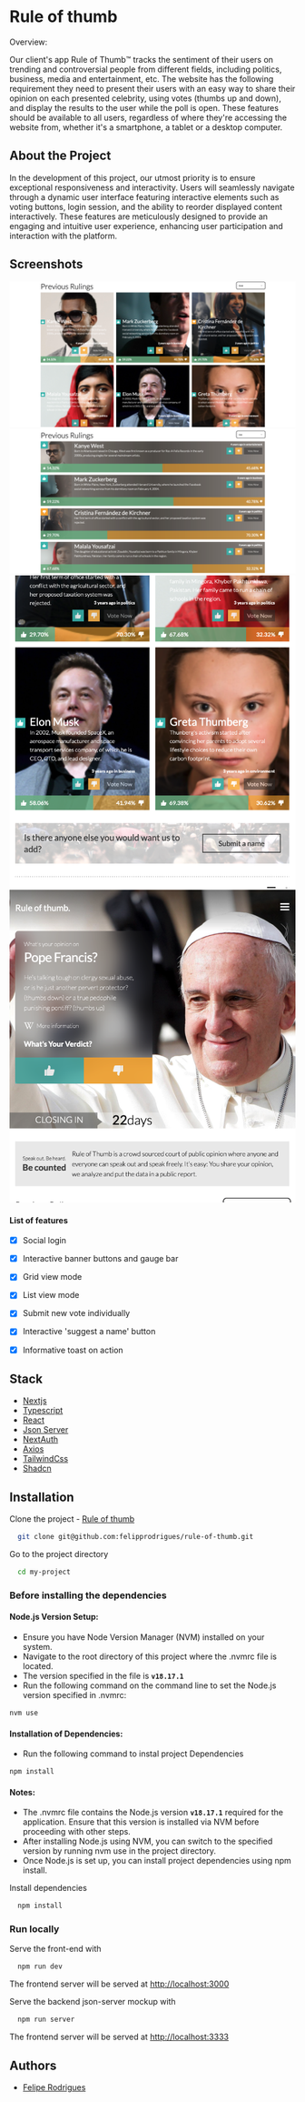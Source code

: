
# Rule of thumb

Overview:

Our client's app Rule of Thumb™️ tracks the sentiment of their users on trending and controversial people from different fields, including politics, business, media and entertainment, etc. The website has the following requirement they need to present their users with an easy way to share their opinion on each presented celebrity, using votes (thumbs up and down), and display the results to the user while the poll is open. These features should be available to all users, regardless of where they're accessing the website from, whether it's a smartphone, a tablet or a desktop computer.

## About the Project

In the development of this project, our utmost priority is to ensure exceptional responsiveness and interactivity. Users will seamlessly navigate through a dynamic user interface featuring interactive elements such as voting buttons, login session, and the ability to reorder displayed content interactively. These features are meticulously designed to provide an engaging and intuitive user experience, enhancing user participation and interaction with the platform.

## Screenshots

![Grid Layout](public/grid-layout.png)
![Horizontal Layout](public/list-layout.png)
![Mobile Scroll](public/mobile-scroll.png)
![Resized Cover](public/resized-cover.png)

#### List of features
- [x]  Social login
- [x]  Interactive banner buttons and gauge bar
- [x]  Grid view mode
- [x]  List view mode
- [x]  Submit new vote individually
- [x]  Interactive 'suggest a name' button
- [x]  Informative toast on action


## Stack

 - [Nextjs](https://nextjs.org/docs/app/building-your-application/routing)
 - [Typescript](https://www.typescriptlang.org/docs/handbook/intro.html)
 - [React](https://react.dev/learn)
 - [Json Server](https://github.com/typicode/json-server/tree/v0)
 - [NextAuth](https://next-auth.js.org/getting-started/introduction)
 - [Axios](https://axios-http.com/docs/intro)
 - [TailwindCss](https://tailwindcss.com/docs/installation)
 - [Shadcn](https://ui.shadcn.com/docs)



## Installation

Clone the project - [Rule of thumb](https://github.com/felipprodrigues/rule-of-thumb)

```bash
  git clone git@github.com:felipprodrigues/rule-of-thumb.git
```

Go to the project directory

```bash
  cd my-project
```

### Before installing the dependencies
#### Node.js Version Setup:

- Ensure you have Node Version Manager (NVM) installed on your system.
- Navigate to the root directory of this project where the .nvmrc file is located.
- The version specified in the file is **`v18.17.1`**
- Run the following command on the command line to set the Node.js version specified in .nvmrc:

```bash
nvm use
```

#### Installation of Dependencies:

- Run the following command to instal project Dependencies

```bash
npm install
```

#### Notes:
- The .nvmrc file contains the Node.js version **`v18.17.1`** required for the application. Ensure that this version is installed via NVM before proceeding with other steps.
- After installing Node.js using NVM, you can switch to the specified version by running nvm use in the project directory.
- Once Node.js is set up, you can install project dependencies using npm install.


Install dependencies

```bash
  npm install
```


### Run locally
Serve the front-end with

```bash
  npm run dev
```
The frontend server will be served at [http://localhost:3000](http://localhost:3000)

Serve the backend json-server mockup with

```bash
  npm run server
```
The frontend server will be served at [http://localhost:3333](http://localhost:3333)


## Authors

- [Felipe Rodrigues](https://github.com/felipprodrigues)



